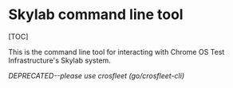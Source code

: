 # Skylab command line tool

[TOC]

This is the command line tool for interacting with Chrome OS Test
Infrastructure's Skylab system.

*DEPRECATED--please use crosfleet (go/crosfleet-cli)*
